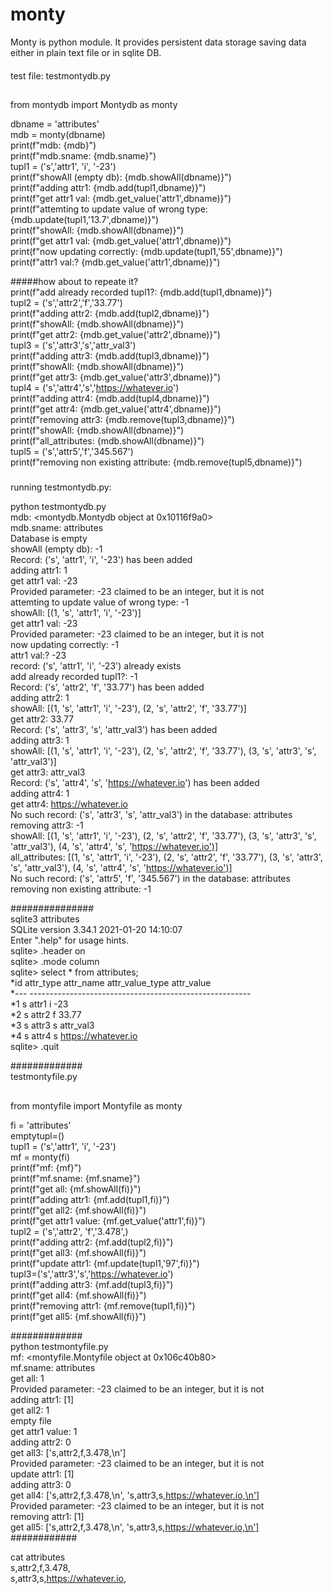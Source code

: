 # monty
Monty is python module. It provides persistent data storage saving data either in plain text file or in sqlite DB.
####
test file:
testmontydb.py
##
from montydb import  Montydb as monty 

dbname = 'attributes'  
mdb = monty(dbname)  
print(f"mdb: {mdb}")  
print(f"mdb.sname: {mdb.sname}")  
tupl1 = ('s','attr1', 'i', '-23')  
print(f"showAll (empty db): {mdb.showAll(dbname)}")  
print(f"adding attr1: {mdb.add(tupl1,dbname)}")  
print(f"get attr1 val: {mdb.get_value('attr1',dbname)}")  
print(f"attemting to update value of wrong type:  {mdb.update(tupl1,'13.7',dbname)}")  
print(f"showAll: {mdb.showAll(dbname)}")  
print(f"get attr1 val: {mdb.get_value('attr1',dbname)}")  
print(f"now updating correctly: {mdb.update(tupl1,'55',dbname)}")  
print(f"attr1 val:? {mdb.get_value('attr1',dbname)}")  

#####how about to repeate it?  
print(f"add already recorded tupl1?: {mdb.add(tupl1,dbname)}")   
tupl2 = ('s','attr2','f','33.77')  
print(f"adding attr2: {mdb.add(tupl2,dbname)}")  
print(f"showAll: {mdb.showAll(dbname)}")  
print(f"get attr2: {mdb.get_value('attr2',dbname)}")  
tupl3 = ('s','attr3','s','attr_val3')  
print(f"adding attr3: {mdb.add(tupl3,dbname)}")  
print(f"showAll: {mdb.showAll(dbname)}")  
print(f"get attr3: {mdb.get_value('attr3',dbname)}")  
tupl4 = ('s','attr4','s','https://whatever.io')  
print(f"adding attr4: {mdb.add(tupl4,dbname)}")  
print(f"get attr4: {mdb.get_value('attr4',dbname)}")  
print(f"removing attr3: {mdb.remove(tupl3,dbname)}")  
print(f"showAll: {mdb.showAll(dbname)}")  
print(f"all_attributes: {mdb.showAll(dbname)}")  
tupl5 = ('s','attr5','f','345.567')  
print(f"removing non existing attribute: {mdb.remove(tupl5,dbname)}")  
#####  
running testmontydb.py:

python testmontydb.py   
mdb: <montydb.Montydb object at 0x10116f9a0>  
mdb.sname: attributes  
Database is empty  
showAll (empty db): -1  
Record: ('s', 'attr1', 'i', '-23') has been added  
adding attr1: 1  
get attr1 val: -23  
Provided parameter: -23 claimed to be an integer, but it is not  
attemting to update value of wrong type:  -1  
showAll: [(1, 's', 'attr1', 'i', '-23')]  
get attr1 val: -23  
Provided parameter: -23 claimed to be an integer, but it is not  
now updating correctly: -1  
attr1 val:? -23  
record: ('s', 'attr1', 'i', '-23') already exists  
add already recorded tupl1?: -1  
Record: ('s', 'attr2', 'f', '33.77') has been added  
adding attr2: 1  
showAll: [(1, 's', 'attr1', 'i', '-23'), (2, 's', 'attr2', 'f', '33.77')]  
get attr2: 33.77  
Record: ('s', 'attr3', 's', 'attr_val3') has been added  
adding attr3: 1  
showAll: [(1, 's', 'attr1', 'i', '-23'), (2, 's', 'attr2', 'f', '33.77'), (3, 's', 'attr3', 's', 'attr_val3')]  
get attr3: attr_val3  
Record: ('s', 'attr4', 's', 'https://whatever.io') has been added  
adding attr4: 1  
get attr4: https://whatever.io  
No such record: ('s', 'attr3', 's', 'attr_val3') in the database: attributes  
removing attr3: -1  
showAll: [(1, 's', 'attr1', 'i', '-23'), (2, 's', 'attr2', 'f', '33.77'), (3, 's', 'attr3', 's', 'attr_val3'), (4, 's', 'attr4', 's', 'https://whatever.io')]  
all_attributes: [(1, 's', 'attr1', 'i', '-23'), (2, 's', 'attr2', 'f', '33.77'), (3, 's', 'attr3', 's', 'attr_val3'), (4, 's', 'attr4', 's', 'https://whatever.io')]  
No such record: ('s', 'attr5', 'f', '345.567') in the database: attributes  
removing non existing attribute: -1  
  
###############  
sqlite3 attributes  
SQLite version 3.34.1 2021-01-20 14:10:07  
Enter ".help" for usage hints.  
sqlite> .header on  
sqlite> .mode column  
sqlite> select * from attributes;  
*id  attr_type  attr_name  attr_value_type  attr_value       
*--- -------------------------------------------------------    
*1   s          attr1      i                 -23                 
*2   s          attr2      f                33.77                
*3   s          attr3      s                attr_val3          
*4   s          attr4      s                https://whatever.io<br/>
sqlite> .quit  
  
#############  
testmontyfile.py  
##  
from montyfile import  Montyfile as monty  
  
fi = 'attributes'  
emptytupl=()  
tupl1 = ('s','attr1', 'i', '-23')  
mf = monty(fi)  
print(f"mf: {mf}")  
print(f"mf.sname: {mf.sname}")  
print(f"get all: {mf.showAll(fi)}")  
print(f"adding attr1: {mf.add(tupl1,fi)}")  
print(f"get all2: {mf.showAll(fi)}")  
print(f"get attr1 value: {mf.get_value('attr1',fi)}")  
tupl2 = ('s','attr2', 'f','3.478',)  
print(f"adding attr2: {mf.add(tupl2,fi)}")  
print(f"get all3: {mf.showAll(fi)}")  
print(f"update attr1: {mf.update(tupl1,'97',fi)}")  
tupl3=('s','attr3','s','https://whatever.io')  
print(f"adding attr3: {mf.add(tupl3,fi)}")  
print(f"get all4: {mf.showAll(fi)}")  
print(f"removing attr1: {mf.remove(tupl1,fi)}")  
print(f"get all5: {mf.showAll(fi)}")  
  
#############  
python testmontyfile.py  
mf: <montyfile.Montyfile object at 0x106c40b80>  
mf.sname: attributes  
get all: 1  
Provided parameter: -23 claimed to be an integer, but it is not  
adding attr1: [1]  
get all2: 1  
empty file  
get attr1 value: 1  
adding attr2: 0  
get all3: ['s,attr2,f,3.478,\n']  
Provided parameter: -23 claimed to be an integer, but it is not  
update attr1: [1]  
adding attr3: 0  
get all4: ['s,attr2,f,3.478,\n', 's,attr3,s,https://whatever.io,\n']  
Provided parameter: -23 claimed to be an integer, but it is not  
removing attr1: [1]  
get all5: ['s,attr2,f,3.478,\n', 's,attr3,s,https://whatever.io,\n']  
############  
  
cat attributes   
s,attr2,f,3.478,  
s,attr3,s,https://whatever.io,  


